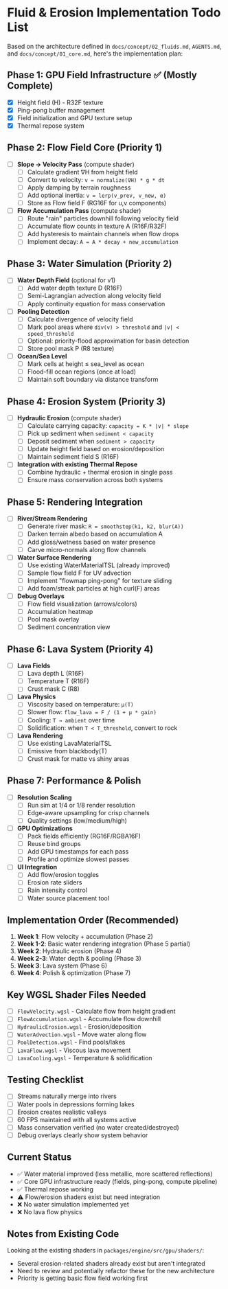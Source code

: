 # Fluid & Erosion Implementation Todo List

Based on the architecture defined in `docs/concept/02_fluids.md`, `AGENTS.md`, and `docs/concept/01_core.md`, here's the implementation plan:

## Phase 1: GPU Field Infrastructure ✅ (Mostly Complete)
- [x] Height field (H) - R32F texture
- [x] Ping-pong buffer management
- [x] Field initialization and GPU texture setup
- [x] Thermal repose system

## Phase 2: Flow Field Core (Priority 1)
- [ ] **Slope → Velocity Pass** (compute shader)
  - [ ] Calculate gradient ∇H from height field
  - [ ] Convert to velocity: `v = normalize(∇H) * g * dt`
  - [ ] Apply damping by terrain roughness
  - [ ] Add optional inertia: `v = lerp(v_prev, v_new, α)`
  - [ ] Store as Flow field F (RG16F for u,v components)

- [ ] **Flow Accumulation Pass** (compute shader)
  - [ ] Route "rain" particles downhill following velocity field
  - [ ] Accumulate flow counts in texture A (R16F/R32F)
  - [ ] Add hysteresis to maintain channels when flow drops
  - [ ] Implement decay: `A = A * decay + new_accumulation`

## Phase 3: Water Simulation (Priority 2)
- [ ] **Water Depth Field** (optional for v1)
  - [ ] Add water depth texture D (R16F)
  - [ ] Semi-Lagrangian advection along velocity field
  - [ ] Apply continuity equation for mass conservation

- [ ] **Pooling Detection**
  - [ ] Calculate divergence of velocity field
  - [ ] Mark pool areas where `div(v) > threshold` and `|v| < speed_threshold`
  - [ ] Optional: priority-flood approximation for basin detection
  - [ ] Store pool mask P (R8 texture)

- [ ] **Ocean/Sea Level**
  - [ ] Mark cells at height ≤ sea_level as ocean
  - [ ] Flood-fill ocean regions (once at load)
  - [ ] Maintain soft boundary via distance transform

## Phase 4: Erosion System (Priority 3)
- [ ] **Hydraulic Erosion** (compute shader)
  - [ ] Calculate carrying capacity: `capacity = K * |v| * slope`
  - [ ] Pick up sediment when `sediment < capacity`
  - [ ] Deposit sediment when `sediment > capacity`
  - [ ] Update height field based on erosion/deposition
  - [ ] Maintain sediment field S (R16F)

- [ ] **Integration with existing Thermal Repose**
  - [ ] Combine hydraulic + thermal erosion in single pass
  - [ ] Ensure mass conservation across both systems

## Phase 5: Rendering Integration
- [ ] **River/Stream Rendering**
  - [ ] Generate river mask: `R = smoothstep(k1, k2, blur(A))`
  - [ ] Darken terrain albedo based on accumulation A
  - [ ] Add gloss/wetness based on water presence
  - [ ] Carve micro-normals along flow channels

- [ ] **Water Surface Rendering**
  - [ ] Use existing WaterMaterialTSL (already improved)
  - [ ] Sample flow field F for UV advection
  - [ ] Implement "flowmap ping-pong" for texture sliding
  - [ ] Add foam/streak particles at high curl(F) areas

- [ ] **Debug Overlays**
  - [ ] Flow field visualization (arrows/colors)
  - [ ] Accumulation heatmap
  - [ ] Pool mask overlay
  - [ ] Sediment concentration view

## Phase 6: Lava System (Priority 4)
- [ ] **Lava Fields**
  - [ ] Lava depth L (R16F)
  - [ ] Temperature T (R16F)
  - [ ] Crust mask C (R8)

- [ ] **Lava Physics**
  - [ ] Viscosity based on temperature: `μ(T)`
  - [ ] Slower flow: `flow_lava = F / (1 + μ * gain)`
  - [ ] Cooling: `T → ambient` over time
  - [ ] Solidification: when `T < T_threshold`, convert to rock

- [ ] **Lava Rendering**
  - [ ] Use existing LavaMaterialTSL
  - [ ] Emissive from blackbody(T)
  - [ ] Crust mask for matte vs shiny areas

## Phase 7: Performance & Polish
- [ ] **Resolution Scaling**
  - [ ] Run sim at 1/4 or 1/8 render resolution
  - [ ] Edge-aware upsampling for crisp channels
  - [ ] Quality settings (low/medium/high)

- [ ] **GPU Optimizations**
  - [ ] Pack fields efficiently (RG16F/RGBA16F)
  - [ ] Reuse bind groups
  - [ ] Add GPU timestamps for each pass
  - [ ] Profile and optimize slowest passes

- [ ] **UI Integration**
  - [ ] Add flow/erosion toggles
  - [ ] Erosion rate sliders
  - [ ] Rain intensity control
  - [ ] Water source placement tool

## Implementation Order (Recommended)
1. **Week 1**: Flow velocity + accumulation (Phase 2)
2. **Week 1-2**: Basic water rendering integration (Phase 5 partial)
3. **Week 2**: Hydraulic erosion (Phase 4)
4. **Week 2-3**: Water depth & pooling (Phase 3)
5. **Week 3**: Lava system (Phase 6)
6. **Week 4**: Polish & optimization (Phase 7)

## Key WGSL Shader Files Needed
- [ ] `FlowVelocity.wgsl` - Calculate flow from height gradient
- [ ] `FlowAccumulation.wgsl` - Accumulate flow downhill
- [ ] `HydraulicErosion.wgsl` - Erosion/deposition
- [ ] `WaterAdvection.wgsl` - Move water along flow
- [ ] `PoolDetection.wgsl` - Find pools/lakes
- [ ] `LavaFlow.wgsl` - Viscous lava movement
- [ ] `LavaCooling.wgsl` - Temperature & solidification

## Testing Checklist
- [ ] Streams naturally merge into rivers
- [ ] Water pools in depressions forming lakes
- [ ] Erosion creates realistic valleys
- [ ] 60 FPS maintained with all systems active
- [ ] Mass conservation verified (no water created/destroyed)
- [ ] Debug overlays clearly show system behavior

## Current Status
- ✅ Water material improved (less metallic, more scattered reflections)
- ✅ Core GPU infrastructure ready (fields, ping-pong, compute pipeline)
- ✅ Thermal repose working
- ⚠️ Flow/erosion shaders exist but need integration
- ❌ No water simulation implemented yet
- ❌ No lava flow physics

## Notes from Existing Code
Looking at the existing shaders in `packages/engine/src/gpu/shaders/`:
- Several erosion-related shaders already exist but aren't integrated
- Need to review and potentially refactor these for the new architecture
- Priority is getting basic flow field working first